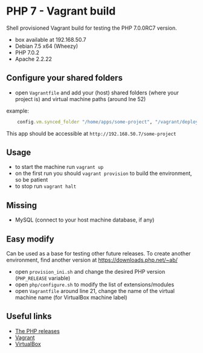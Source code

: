 # PHP 7 - Vagrant build

Shell provisioned Vagrant build for testing the PHP 7.0.0RC7 version.

- box available at 192.168.50.7
- Debian 7.5 x64 (Wheezy)
- PHP 7.0.2
- Apache 2.2.22


## Configure your shared folders

- open `Vagrantfile` and add your (host) shared folders (where your project is) and virtual machine paths
(around lne 52)

example:
```ruby
    config.vm.synced_folder "/home/apps/some-project", "/vagrant/deploy/public/some-project"
```

This app should be accessible at `http://192.168.50.7/some-project`


## Usage

- to start the machine run `vagrant up`
- on the first run you should `vagrant provision` to build the environment, so be patient
- to stop run `vagrant halt`


## Missing

- MySQL (connect to your host machine database, if any)


## Easy modify

Can be used as a base for testing other future releases. To create another environment,
find another version at https://downloads.php.net/~ab/

- open `provision_ini.sh` and change the desired PHP version (`PHP_RELEASE` variable)
- open `php/configure.sh` to modify the list of extensions/modules
- open `Vagrantfile` around line 21, change the name of the virtual machine name (for VirtualBox machine label)


## Useful links

- [The PHP releases](https://downloads.php.net/~ab/)
- [Vagrant](https://www.vagrantup.com)
- [VirtualBox](https://www.virtualbox.org)
